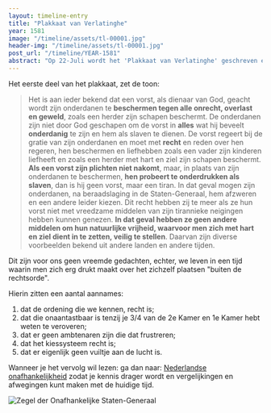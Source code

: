```yaml
---
layout: timeline-entry
title: "Plakkaat van Verlatinghe"
year: 1581 
image: "/timeline/assets/tl-00001.jpg"
header-img: "/timeline/assets/tl-00001.jpg" 
post_url: "/timeline/YEAR-1581"
abstract: "Op 22-Juli wordt het 'Plakkaat van Verlatinghe' geschreven en binnen 7 dagen ondetekend. Nadien is het in gedrukte vorm uitgegeven. De gedrukte tekst vormt de grondlsag van de kennis van de inhoud."
--- 
```




Het eerste deel van het plakkaat, zet de toon: 

>Het is aan ieder bekend dat een vorst, als dienaar van God, geacht wordt zijn onderdanen te __beschermen tegen alle onrecht, overlast en geweld__, zoals een herder zijn schapen beschermt. De onderdanen zijn niet door God geschapen om de vorst in __alles__ wat hij beveelt __onderdanig__ te zijn en hem als slaven te dienen. De vorst regeert bij de gratie van zijn onderdanen en moet met __recht__ en reden over hen regeren, hen beschermen en liefhebben zoals een vader zijn kinderen liefheeft en zoals een herder met hart en ziel zijn schapen beschermt. __Als een vorst zijn plichten niet nakomt__, maar, in plaats van zijn onderdanen te beschermen, __hen probeert te onderdrukken als slaven__, dan is hij geen vorst, maar een tiran. In dat geval mogen zijn onderdanen, na beraadslaging in de Staten-Generaal, hem afzweren en een andere leider kiezen.
Dit recht hebben zij te meer als ze hun vorst niet met vreedzame middelen van zijn tirannieke neigingen hebben kunnen genezen. __In dat geval hebben ze geen andere middelen om hun natuurlijke vrijheid, waarvoor men zich met hart en ziel dient in te zetten, veilig te stellen__. Daarvan zijn diverse voorbeelden bekend uit andere landen en andere tijden.

Dit zijn voor ons geen vreemde gedachten, echter, we leven in een tijd waarin men zich erg drukt maakt over het zichzelf plaatsen "buiten de rechtsorde". 

Hierin zitten een aantal aannames: 
1. dat de ordening die we kennen, recht is;
2. dat die onaantastbaar is tenzij je 3/4 van de 2e Kamer en 1e Kamer hebt weten te veroveren;
3. dat er geen ambtenaren zijn die dat frustreren;
4. dat het kiessysteem recht is;
5. dat er eigenlijk geen vuiltje aan de lucht is. 

Wanneer je het vervolg wil lezen: ga dan naar: [Nederlandse onafhankelijkheid](https://www.nederlandseonafhankelijkheid.nl/geschiedenis/placcaat-van-verlatinghe-in-modern-nederlands/) zodat je kennis drager wordt en vergelijkingen en afwegingen kunt maken met de huidige tijd. 

![Zegel der Onafhankelijke Staten-Generaal](/timeline/assets/tl-00005.jpg)